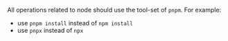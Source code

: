 All operations related to node should use the tool-set of `pnpm`. For example:

- use `pnpm install` instead of `npm install`
- use `pnpx` instead of `npx`
